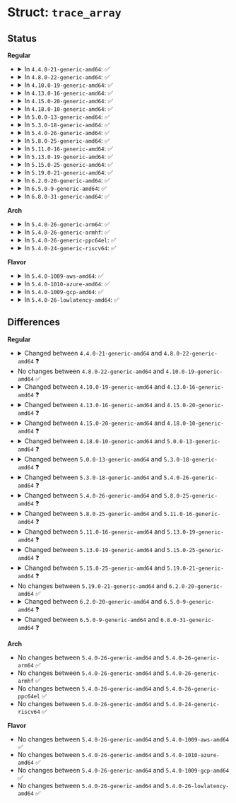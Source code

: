 # Struct: <code>trace_array</code>

## Status
<b>Regular</b>
<ul>
<li>
<details>
<summary>In <code>4.4.0-21-generic-amd64</code>: ✅</summary>

```c
struct trace_array {
    struct list_head list;
    char * name;
    struct trace_buffer trace_buffer;
    struct trace_buffer max_buffer;
    bool allocated_snapshot;
    long unsigned int max_latency;
    struct trace_pid_list * filtered_pids;
    arch_spinlock_t max_lock;
    int buffer_disabled;
    int sys_refcount_enter;
    int sys_refcount_exit;
    struct trace_event_file *[546] enter_syscall_files;
    struct trace_event_file *[546] exit_syscall_files;
    int stop_count;
    int clock_id;
    int nr_topts;
    struct tracer * current_trace;
    unsigned int trace_flags;
    unsigned char[32] trace_flags_index;
    unsigned int flags;
    raw_spinlock_t start_lock;
    struct dentry * dir;
    struct dentry * options;
    struct dentry * percpu_dir;
    struct dentry * event_dir;
    struct trace_options * topts;
    struct list_head systems;
    struct list_head events;
    cpumask_var_t tracing_cpumask;
    int ref;
    struct ftrace_ops * ops;
    int function_enabled;
}
```
</details>
</li>
<li>
<details>
<summary>In <code>4.8.0-22-generic-amd64</code>: ✅</summary>

```c
struct trace_array {
    struct list_head list;
    char * name;
    struct trace_buffer trace_buffer;
    struct trace_buffer max_buffer;
    bool allocated_snapshot;
    long unsigned int max_latency;
    struct trace_pid_list * filtered_pids;
    arch_spinlock_t max_lock;
    int buffer_disabled;
    int sys_refcount_enter;
    int sys_refcount_exit;
    struct trace_event_file *[548] enter_syscall_files;
    struct trace_event_file *[548] exit_syscall_files;
    int stop_count;
    int clock_id;
    int nr_topts;
    struct tracer * current_trace;
    unsigned int trace_flags;
    unsigned char[32] trace_flags_index;
    unsigned int flags;
    raw_spinlock_t start_lock;
    struct dentry * dir;
    struct dentry * options;
    struct dentry * percpu_dir;
    struct dentry * event_dir;
    struct trace_options * topts;
    struct list_head systems;
    struct list_head events;
    cpumask_var_t tracing_cpumask;
    int ref;
    struct ftrace_ops * ops;
    struct trace_pid_list * function_pids;
    int function_enabled;
}
```
</details>
</li>
<li>
<details>
<summary>In <code>4.10.0-19-generic-amd64</code>: ✅</summary>

```c
struct trace_array {
    struct list_head list;
    char * name;
    struct trace_buffer trace_buffer;
    struct trace_buffer max_buffer;
    bool allocated_snapshot;
    long unsigned int max_latency;
    struct trace_pid_list * filtered_pids;
    arch_spinlock_t max_lock;
    int buffer_disabled;
    int sys_refcount_enter;
    int sys_refcount_exit;
    struct trace_event_file *[548] enter_syscall_files;
    struct trace_event_file *[548] exit_syscall_files;
    int stop_count;
    int clock_id;
    int nr_topts;
    struct tracer * current_trace;
    unsigned int trace_flags;
    unsigned char[32] trace_flags_index;
    unsigned int flags;
    raw_spinlock_t start_lock;
    struct dentry * dir;
    struct dentry * options;
    struct dentry * percpu_dir;
    struct dentry * event_dir;
    struct trace_options * topts;
    struct list_head systems;
    struct list_head events;
    cpumask_var_t tracing_cpumask;
    int ref;
    struct ftrace_ops * ops;
    struct trace_pid_list * function_pids;
    int function_enabled;
}
```
</details>
</li>
<li>
<details>
<summary>In <code>4.13.0-16-generic-amd64</code>: ✅</summary>

```c
struct trace_array {
    struct list_head list;
    char * name;
    struct trace_buffer trace_buffer;
    struct trace_buffer max_buffer;
    bool allocated_snapshot;
    long unsigned int max_latency;
    struct trace_pid_list * filtered_pids;
    arch_spinlock_t max_lock;
    int buffer_disabled;
    int sys_refcount_enter;
    int sys_refcount_exit;
    struct trace_event_file *[548] enter_syscall_files;
    struct trace_event_file *[548] exit_syscall_files;
    int stop_count;
    int clock_id;
    int nr_topts;
    struct tracer * current_trace;
    unsigned int trace_flags;
    unsigned char[32] trace_flags_index;
    unsigned int flags;
    raw_spinlock_t start_lock;
    struct dentry * dir;
    struct dentry * options;
    struct dentry * percpu_dir;
    struct dentry * event_dir;
    struct trace_options * topts;
    struct list_head systems;
    struct list_head events;
    cpumask_var_t tracing_cpumask;
    int ref;
    struct ftrace_ops * ops;
    struct trace_pid_list * function_pids;
    struct list_head func_probes;
    struct list_head mod_trace;
    struct list_head mod_notrace;
    int function_enabled;
}
```
</details>
</li>
<li>
<details>
<summary>In <code>4.15.0-20-generic-amd64</code>: ✅</summary>

```c
struct trace_array {
    struct list_head list;
    char * name;
    struct trace_buffer trace_buffer;
    struct trace_buffer max_buffer;
    bool allocated_snapshot;
    long unsigned int max_latency;
    struct trace_pid_list * filtered_pids;
    arch_spinlock_t max_lock;
    int buffer_disabled;
    int sys_refcount_enter;
    int sys_refcount_exit;
    struct trace_event_file *[548] enter_syscall_files;
    struct trace_event_file *[548] exit_syscall_files;
    int stop_count;
    int clock_id;
    int nr_topts;
    bool clear_trace;
    struct tracer * current_trace;
    unsigned int trace_flags;
    unsigned char[32] trace_flags_index;
    unsigned int flags;
    raw_spinlock_t start_lock;
    struct dentry * dir;
    struct dentry * options;
    struct dentry * percpu_dir;
    struct dentry * event_dir;
    struct trace_options * topts;
    struct list_head systems;
    struct list_head events;
    cpumask_var_t tracing_cpumask;
    int ref;
    struct ftrace_ops * ops;
    struct trace_pid_list * function_pids;
    struct list_head func_probes;
    struct list_head mod_trace;
    struct list_head mod_notrace;
    int function_enabled;
}
```
</details>
</li>
<li>
<details>
<summary>In <code>4.18.0-10-generic-amd64</code>: ✅</summary>

```c
struct trace_array {
    struct list_head list;
    char * name;
    struct trace_buffer trace_buffer;
    struct trace_buffer max_buffer;
    bool allocated_snapshot;
    long unsigned int max_latency;
    struct trace_pid_list * filtered_pids;
    arch_spinlock_t max_lock;
    int buffer_disabled;
    int sys_refcount_enter;
    int sys_refcount_exit;
    struct trace_event_file *[548] enter_syscall_files;
    struct trace_event_file *[548] exit_syscall_files;
    int stop_count;
    int clock_id;
    int nr_topts;
    bool clear_trace;
    struct tracer * current_trace;
    unsigned int trace_flags;
    unsigned char[32] trace_flags_index;
    unsigned int flags;
    raw_spinlock_t start_lock;
    struct dentry * dir;
    struct dentry * options;
    struct dentry * percpu_dir;
    struct dentry * event_dir;
    struct trace_options * topts;
    struct list_head systems;
    struct list_head events;
    struct trace_event_file * trace_marker_file;
    cpumask_var_t tracing_cpumask;
    int ref;
    struct ftrace_ops * ops;
    struct trace_pid_list * function_pids;
    struct list_head func_probes;
    struct list_head mod_trace;
    struct list_head mod_notrace;
    int function_enabled;
    int time_stamp_abs_ref;
    struct list_head hist_vars;
}
```
</details>
</li>
<li>
<details>
<summary>In <code>5.0.0-13-generic-amd64</code>: ✅</summary>

```c
struct trace_array {
    struct list_head list;
    char * name;
    struct trace_buffer trace_buffer;
    struct trace_buffer max_buffer;
    bool allocated_snapshot;
    long unsigned int max_latency;
    struct trace_pid_list * filtered_pids;
    arch_spinlock_t max_lock;
    int buffer_disabled;
    int sys_refcount_enter;
    int sys_refcount_exit;
    struct trace_event_file *[548] enter_syscall_files;
    struct trace_event_file *[548] exit_syscall_files;
    int stop_count;
    int clock_id;
    int nr_topts;
    bool clear_trace;
    int buffer_percent;
    struct tracer * current_trace;
    unsigned int trace_flags;
    unsigned char[32] trace_flags_index;
    unsigned int flags;
    raw_spinlock_t start_lock;
    struct dentry * dir;
    struct dentry * options;
    struct dentry * percpu_dir;
    struct dentry * event_dir;
    struct trace_options * topts;
    struct list_head systems;
    struct list_head events;
    struct trace_event_file * trace_marker_file;
    cpumask_var_t tracing_cpumask;
    int ref;
    struct ftrace_ops * ops;
    struct trace_pid_list * function_pids;
    struct list_head func_probes;
    struct list_head mod_trace;
    struct list_head mod_notrace;
    int function_enabled;
    int time_stamp_abs_ref;
    struct list_head hist_vars;
}
```
</details>
</li>
<li>
<details>
<summary>In <code>5.3.0-18-generic-amd64</code>: ✅</summary>

```c
struct trace_array {
    struct list_head list;
    char * name;
    struct trace_buffer trace_buffer;
    struct trace_buffer max_buffer;
    bool allocated_snapshot;
    long unsigned int max_latency;
    struct trace_pid_list * filtered_pids;
    arch_spinlock_t max_lock;
    int buffer_disabled;
    int sys_refcount_enter;
    int sys_refcount_exit;
    struct trace_event_file *[548] enter_syscall_files;
    struct trace_event_file *[548] exit_syscall_files;
    int stop_count;
    int clock_id;
    int nr_topts;
    bool clear_trace;
    int buffer_percent;
    unsigned int n_err_log_entries;
    struct tracer * current_trace;
    unsigned int trace_flags;
    unsigned char[32] trace_flags_index;
    unsigned int flags;
    raw_spinlock_t start_lock;
    struct list_head err_log;
    struct dentry * dir;
    struct dentry * options;
    struct dentry * percpu_dir;
    struct dentry * event_dir;
    struct trace_options * topts;
    struct list_head systems;
    struct list_head events;
    struct trace_event_file * trace_marker_file;
    cpumask_var_t tracing_cpumask;
    int ref;
    struct ftrace_ops * ops;
    struct trace_pid_list * function_pids;
    struct list_head func_probes;
    struct list_head mod_trace;
    struct list_head mod_notrace;
    int function_enabled;
    int time_stamp_abs_ref;
    struct list_head hist_vars;
    struct cond_snapshot * cond_snapshot;
}
```
</details>
</li>
<li>
<details>
<summary>In <code>5.4.0-26-generic-amd64</code>: ✅</summary>

```c
struct trace_array {
    struct list_head list;
    char * name;
    struct trace_buffer trace_buffer;
    struct trace_buffer max_buffer;
    bool allocated_snapshot;
    long unsigned int max_latency;
    struct trace_pid_list * filtered_pids;
    arch_spinlock_t max_lock;
    int buffer_disabled;
    int sys_refcount_enter;
    int sys_refcount_exit;
    struct trace_event_file *[436] enter_syscall_files;
    struct trace_event_file *[436] exit_syscall_files;
    int stop_count;
    int clock_id;
    int nr_topts;
    bool clear_trace;
    int buffer_percent;
    unsigned int n_err_log_entries;
    struct tracer * current_trace;
    unsigned int trace_flags;
    unsigned char[32] trace_flags_index;
    unsigned int flags;
    raw_spinlock_t start_lock;
    struct list_head err_log;
    struct dentry * dir;
    struct dentry * options;
    struct dentry * percpu_dir;
    struct dentry * event_dir;
    struct trace_options * topts;
    struct list_head systems;
    struct list_head events;
    struct trace_event_file * trace_marker_file;
    cpumask_var_t tracing_cpumask;
    int ref;
    struct ftrace_ops * ops;
    struct trace_pid_list * function_pids;
    struct list_head func_probes;
    struct list_head mod_trace;
    struct list_head mod_notrace;
    int function_enabled;
    int time_stamp_abs_ref;
    struct list_head hist_vars;
    struct cond_snapshot * cond_snapshot;
}
```
</details>
</li>
<li>
<details>
<summary>In <code>5.8.0-25-generic-amd64</code>: ✅</summary>

```c
struct trace_array {
    struct list_head list;
    char * name;
    struct array_buffer array_buffer;
    struct array_buffer max_buffer;
    bool allocated_snapshot;
    long unsigned int max_latency;
    struct dentry * d_max_latency;
    struct work_struct fsnotify_work;
    struct irq_work fsnotify_irqwork;
    struct trace_pid_list * filtered_pids;
    struct trace_pid_list * filtered_no_pids;
    arch_spinlock_t max_lock;
    int buffer_disabled;
    int sys_refcount_enter;
    int sys_refcount_exit;
    struct trace_event_file *[440] enter_syscall_files;
    struct trace_event_file *[440] exit_syscall_files;
    int stop_count;
    int clock_id;
    int nr_topts;
    bool clear_trace;
    int buffer_percent;
    unsigned int n_err_log_entries;
    struct tracer * current_trace;
    unsigned int trace_flags;
    unsigned char[32] trace_flags_index;
    unsigned int flags;
    raw_spinlock_t start_lock;
    struct list_head err_log;
    struct dentry * dir;
    struct dentry * options;
    struct dentry * percpu_dir;
    struct dentry * event_dir;
    struct trace_options * topts;
    struct list_head systems;
    struct list_head events;
    struct trace_event_file * trace_marker_file;
    cpumask_var_t tracing_cpumask;
    int ref;
    int trace_ref;
    struct ftrace_ops * ops;
    struct trace_pid_list * function_pids;
    struct trace_pid_list * function_no_pids;
    struct list_head func_probes;
    struct list_head mod_trace;
    struct list_head mod_notrace;
    int function_enabled;
    int time_stamp_abs_ref;
    struct list_head hist_vars;
    struct cond_snapshot * cond_snapshot;
}
```
</details>
</li>
<li>
<details>
<summary>In <code>5.11.0-16-generic-amd64</code>: ✅</summary>

```c
struct trace_array {
    struct list_head list;
    char * name;
    struct array_buffer array_buffer;
    struct array_buffer max_buffer;
    bool allocated_snapshot;
    long unsigned int max_latency;
    struct dentry * d_max_latency;
    struct work_struct fsnotify_work;
    struct irq_work fsnotify_irqwork;
    struct trace_pid_list * filtered_pids;
    struct trace_pid_list * filtered_no_pids;
    arch_spinlock_t max_lock;
    int buffer_disabled;
    int sys_refcount_enter;
    int sys_refcount_exit;
    struct trace_event_file *[442] enter_syscall_files;
    struct trace_event_file *[442] exit_syscall_files;
    int stop_count;
    int clock_id;
    int nr_topts;
    bool clear_trace;
    int buffer_percent;
    unsigned int n_err_log_entries;
    struct tracer * current_trace;
    unsigned int trace_flags;
    unsigned char[32] trace_flags_index;
    unsigned int flags;
    raw_spinlock_t start_lock;
    struct list_head err_log;
    struct dentry * dir;
    struct dentry * options;
    struct dentry * percpu_dir;
    struct dentry * event_dir;
    struct trace_options * topts;
    struct list_head systems;
    struct list_head events;
    struct trace_event_file * trace_marker_file;
    cpumask_var_t tracing_cpumask;
    int ref;
    int trace_ref;
    struct ftrace_ops * ops;
    struct trace_pid_list * function_pids;
    struct trace_pid_list * function_no_pids;
    struct list_head func_probes;
    struct list_head mod_trace;
    struct list_head mod_notrace;
    int function_enabled;
    int time_stamp_abs_ref;
    struct list_head hist_vars;
    struct cond_snapshot * cond_snapshot;
}
```
</details>
</li>
<li>
<details>
<summary>In <code>5.13.0-19-generic-amd64</code>: ✅</summary>

```c
struct trace_array {
    struct list_head list;
    char * name;
    struct array_buffer array_buffer;
    struct array_buffer max_buffer;
    bool allocated_snapshot;
    long unsigned int max_latency;
    struct dentry * d_max_latency;
    struct work_struct fsnotify_work;
    struct irq_work fsnotify_irqwork;
    struct trace_pid_list * filtered_pids;
    struct trace_pid_list * filtered_no_pids;
    arch_spinlock_t max_lock;
    int buffer_disabled;
    int sys_refcount_enter;
    int sys_refcount_exit;
    struct trace_event_file *[447] enter_syscall_files;
    struct trace_event_file *[447] exit_syscall_files;
    int stop_count;
    int clock_id;
    int nr_topts;
    bool clear_trace;
    int buffer_percent;
    unsigned int n_err_log_entries;
    struct tracer * current_trace;
    unsigned int trace_flags;
    unsigned char[32] trace_flags_index;
    unsigned int flags;
    raw_spinlock_t start_lock;
    struct list_head err_log;
    struct dentry * dir;
    struct dentry * options;
    struct dentry * percpu_dir;
    struct dentry * event_dir;
    struct trace_options * topts;
    struct list_head systems;
    struct list_head events;
    struct trace_event_file * trace_marker_file;
    cpumask_var_t tracing_cpumask;
    int ref;
    int trace_ref;
    struct ftrace_ops * ops;
    struct trace_pid_list * function_pids;
    struct trace_pid_list * function_no_pids;
    struct list_head func_probes;
    struct list_head mod_trace;
    struct list_head mod_notrace;
    int function_enabled;
    int no_filter_buffering_ref;
    struct list_head hist_vars;
    struct cond_snapshot * cond_snapshot;
    struct trace_func_repeats * last_func_repeats;
}
```
</details>
</li>
<li>
<details>
<summary>In <code>5.15.0-25-generic-amd64</code>: ✅</summary>

```c
struct trace_array {
    struct list_head list;
    char * name;
    struct array_buffer array_buffer;
    struct array_buffer max_buffer;
    bool allocated_snapshot;
    long unsigned int max_latency;
    struct dentry * d_max_latency;
    struct work_struct fsnotify_work;
    struct irq_work fsnotify_irqwork;
    struct trace_pid_list * filtered_pids;
    struct trace_pid_list * filtered_no_pids;
    arch_spinlock_t max_lock;
    int buffer_disabled;
    int sys_refcount_enter;
    int sys_refcount_exit;
    struct trace_event_file *[449] enter_syscall_files;
    struct trace_event_file *[449] exit_syscall_files;
    int stop_count;
    int clock_id;
    int nr_topts;
    bool clear_trace;
    int buffer_percent;
    unsigned int n_err_log_entries;
    struct tracer * current_trace;
    unsigned int trace_flags;
    unsigned char[32] trace_flags_index;
    unsigned int flags;
    raw_spinlock_t start_lock;
    struct list_head err_log;
    struct dentry * dir;
    struct dentry * options;
    struct dentry * percpu_dir;
    struct dentry * event_dir;
    struct trace_options * topts;
    struct list_head systems;
    struct list_head events;
    struct trace_event_file * trace_marker_file;
    cpumask_var_t tracing_cpumask;
    int ref;
    int trace_ref;
    struct ftrace_ops * ops;
    struct trace_pid_list * function_pids;
    struct trace_pid_list * function_no_pids;
    struct list_head func_probes;
    struct list_head mod_trace;
    struct list_head mod_notrace;
    int function_enabled;
    int no_filter_buffering_ref;
    struct list_head hist_vars;
    struct cond_snapshot * cond_snapshot;
    struct trace_func_repeats * last_func_repeats;
}
```
</details>
</li>
<li>
<details>
<summary>In <code>5.19.0-21-generic-amd64</code>: ✅</summary>

```c
struct trace_array {
    struct list_head list;
    char * name;
    struct array_buffer array_buffer;
    struct array_buffer max_buffer;
    bool allocated_snapshot;
    long unsigned int max_latency;
    struct dentry * d_max_latency;
    struct work_struct fsnotify_work;
    struct irq_work fsnotify_irqwork;
    struct trace_pid_list * filtered_pids;
    struct trace_pid_list * filtered_no_pids;
    arch_spinlock_t max_lock;
    int buffer_disabled;
    int sys_refcount_enter;
    int sys_refcount_exit;
    struct trace_event_file *[451] enter_syscall_files;
    struct trace_event_file *[451] exit_syscall_files;
    int stop_count;
    int clock_id;
    int nr_topts;
    bool clear_trace;
    int buffer_percent;
    unsigned int n_err_log_entries;
    struct tracer * current_trace;
    unsigned int trace_flags;
    unsigned char[32] trace_flags_index;
    unsigned int flags;
    raw_spinlock_t start_lock;
    struct list_head err_log;
    struct dentry * dir;
    struct dentry * options;
    struct dentry * percpu_dir;
    struct dentry * event_dir;
    struct trace_options * topts;
    struct list_head systems;
    struct list_head events;
    struct trace_event_file * trace_marker_file;
    cpumask_var_t tracing_cpumask;
    int ref;
    int trace_ref;
    struct ftrace_ops * ops;
    struct trace_pid_list * function_pids;
    struct trace_pid_list * function_no_pids;
    struct list_head func_probes;
    struct list_head mod_trace;
    struct list_head mod_notrace;
    int function_enabled;
    int no_filter_buffering_ref;
    struct list_head hist_vars;
    struct cond_snapshot * cond_snapshot;
    struct trace_func_repeats * last_func_repeats;
}
```
</details>
</li>
<li>
<details>
<summary>In <code>6.2.0-20-generic-amd64</code>: ✅</summary>

```c
struct trace_array {
    struct list_head list;
    char * name;
    struct array_buffer array_buffer;
    struct array_buffer max_buffer;
    bool allocated_snapshot;
    long unsigned int max_latency;
    struct dentry * d_max_latency;
    struct work_struct fsnotify_work;
    struct irq_work fsnotify_irqwork;
    struct trace_pid_list * filtered_pids;
    struct trace_pid_list * filtered_no_pids;
    arch_spinlock_t max_lock;
    int buffer_disabled;
    int sys_refcount_enter;
    int sys_refcount_exit;
    struct trace_event_file *[451] enter_syscall_files;
    struct trace_event_file *[451] exit_syscall_files;
    int stop_count;
    int clock_id;
    int nr_topts;
    bool clear_trace;
    int buffer_percent;
    unsigned int n_err_log_entries;
    struct tracer * current_trace;
    unsigned int trace_flags;
    unsigned char[32] trace_flags_index;
    unsigned int flags;
    raw_spinlock_t start_lock;
    struct list_head err_log;
    struct dentry * dir;
    struct dentry * options;
    struct dentry * percpu_dir;
    struct dentry * event_dir;
    struct trace_options * topts;
    struct list_head systems;
    struct list_head events;
    struct trace_event_file * trace_marker_file;
    cpumask_var_t tracing_cpumask;
    int ref;
    int trace_ref;
    struct ftrace_ops * ops;
    struct trace_pid_list * function_pids;
    struct trace_pid_list * function_no_pids;
    struct list_head func_probes;
    struct list_head mod_trace;
    struct list_head mod_notrace;
    int function_enabled;
    int no_filter_buffering_ref;
    struct list_head hist_vars;
    struct cond_snapshot * cond_snapshot;
    struct trace_func_repeats * last_func_repeats;
}
```
</details>
</li>
<li>
<details>
<summary>In <code>6.5.0-9-generic-amd64</code>: ✅</summary>

```c
struct trace_array {
    struct list_head list;
    char * name;
    struct array_buffer array_buffer;
    struct array_buffer max_buffer;
    bool allocated_snapshot;
    long unsigned int max_latency;
    struct dentry * d_max_latency;
    struct work_struct fsnotify_work;
    struct irq_work fsnotify_irqwork;
    struct trace_pid_list * filtered_pids;
    struct trace_pid_list * filtered_no_pids;
    arch_spinlock_t max_lock;
    int buffer_disabled;
    int sys_refcount_enter;
    int sys_refcount_exit;
    struct trace_event_file *[452] enter_syscall_files;
    struct trace_event_file *[452] exit_syscall_files;
    int stop_count;
    int clock_id;
    int nr_topts;
    bool clear_trace;
    int buffer_percent;
    unsigned int n_err_log_entries;
    struct tracer * current_trace;
    unsigned int trace_flags;
    unsigned char[32] trace_flags_index;
    unsigned int flags;
    raw_spinlock_t start_lock;
    struct list_head err_log;
    struct dentry * dir;
    struct dentry * options;
    struct dentry * percpu_dir;
    struct dentry * event_dir;
    struct trace_options * topts;
    struct list_head systems;
    struct list_head events;
    struct trace_event_file * trace_marker_file;
    cpumask_var_t tracing_cpumask;
    cpumask_var_t pipe_cpumask;
    int ref;
    int trace_ref;
    struct ftrace_ops * ops;
    struct trace_pid_list * function_pids;
    struct trace_pid_list * function_no_pids;
    struct list_head func_probes;
    struct list_head mod_trace;
    struct list_head mod_notrace;
    int function_enabled;
    int no_filter_buffering_ref;
    struct list_head hist_vars;
    struct cond_snapshot * cond_snapshot;
    struct trace_func_repeats * last_func_repeats;
}
```
</details>
</li>
<li>
<details>
<summary>In <code>6.8.0-31-generic-amd64</code>: ✅</summary>

```c
struct trace_array {
    struct list_head list;
    char * name;
    struct array_buffer array_buffer;
    struct array_buffer max_buffer;
    bool allocated_snapshot;
    long unsigned int max_latency;
    struct dentry * d_max_latency;
    struct work_struct fsnotify_work;
    struct irq_work fsnotify_irqwork;
    struct trace_pid_list * filtered_pids;
    struct trace_pid_list * filtered_no_pids;
    arch_spinlock_t max_lock;
    int buffer_disabled;
    int sys_refcount_enter;
    int sys_refcount_exit;
    struct trace_event_file *[462] enter_syscall_files;
    struct trace_event_file *[462] exit_syscall_files;
    int stop_count;
    int clock_id;
    int nr_topts;
    bool clear_trace;
    int buffer_percent;
    unsigned int n_err_log_entries;
    struct tracer * current_trace;
    unsigned int trace_flags;
    unsigned char[32] trace_flags_index;
    unsigned int flags;
    raw_spinlock_t start_lock;
    const char * system_names;
    struct list_head err_log;
    struct dentry * dir;
    struct dentry * options;
    struct dentry * percpu_dir;
    struct eventfs_inode * event_dir;
    struct trace_options * topts;
    struct list_head systems;
    struct list_head events;
    struct trace_event_file * trace_marker_file;
    cpumask_var_t tracing_cpumask;
    cpumask_var_t pipe_cpumask;
    int ref;
    int trace_ref;
    struct ftrace_ops * ops;
    struct trace_pid_list * function_pids;
    struct trace_pid_list * function_no_pids;
    struct list_head func_probes;
    struct list_head mod_trace;
    struct list_head mod_notrace;
    int function_enabled;
    int no_filter_buffering_ref;
    struct list_head hist_vars;
    struct cond_snapshot * cond_snapshot;
    struct trace_func_repeats * last_func_repeats;
    bool ring_buffer_expanded;
}
```
</details>
</li>
</ul>
<b>Arch</b>
<ul>
<li>
<details>
<summary>In <code>5.4.0-26-generic-arm64</code>: ✅</summary>

```c
struct trace_array {
    struct list_head list;
    char * name;
    struct trace_buffer trace_buffer;
    struct trace_buffer max_buffer;
    bool allocated_snapshot;
    long unsigned int max_latency;
    struct trace_pid_list * filtered_pids;
    arch_spinlock_t max_lock;
    int buffer_disabled;
    int sys_refcount_enter;
    int sys_refcount_exit;
    struct trace_event_file *[436] enter_syscall_files;
    struct trace_event_file *[436] exit_syscall_files;
    int stop_count;
    int clock_id;
    int nr_topts;
    bool clear_trace;
    int buffer_percent;
    unsigned int n_err_log_entries;
    struct tracer * current_trace;
    unsigned int trace_flags;
    unsigned char[32] trace_flags_index;
    unsigned int flags;
    raw_spinlock_t start_lock;
    struct list_head err_log;
    struct dentry * dir;
    struct dentry * options;
    struct dentry * percpu_dir;
    struct dentry * event_dir;
    struct trace_options * topts;
    struct list_head systems;
    struct list_head events;
    struct trace_event_file * trace_marker_file;
    cpumask_var_t tracing_cpumask;
    int ref;
    struct ftrace_ops * ops;
    struct trace_pid_list * function_pids;
    struct list_head func_probes;
    struct list_head mod_trace;
    struct list_head mod_notrace;
    int function_enabled;
    int time_stamp_abs_ref;
    struct list_head hist_vars;
    struct cond_snapshot * cond_snapshot;
}
```
</details>
</li>
<li>
<details>
<summary>In <code>5.4.0-26-generic-armhf</code>: ✅</summary>

```c
struct trace_array {
    struct list_head list;
    char * name;
    struct trace_buffer trace_buffer;
    struct trace_buffer max_buffer;
    bool allocated_snapshot;
    long unsigned int max_latency;
    struct trace_pid_list * filtered_pids;
    arch_spinlock_t max_lock;
    int buffer_disabled;
    int sys_refcount_enter;
    int sys_refcount_exit;
    struct trace_event_file *[436] enter_syscall_files;
    struct trace_event_file *[436] exit_syscall_files;
    int stop_count;
    int clock_id;
    int nr_topts;
    bool clear_trace;
    int buffer_percent;
    unsigned int n_err_log_entries;
    struct tracer * current_trace;
    unsigned int trace_flags;
    unsigned char[32] trace_flags_index;
    unsigned int flags;
    raw_spinlock_t start_lock;
    struct list_head err_log;
    struct dentry * dir;
    struct dentry * options;
    struct dentry * percpu_dir;
    struct dentry * event_dir;
    struct trace_options * topts;
    struct list_head systems;
    struct list_head events;
    struct trace_event_file * trace_marker_file;
    cpumask_var_t tracing_cpumask;
    int ref;
    struct ftrace_ops * ops;
    struct trace_pid_list * function_pids;
    struct list_head func_probes;
    struct list_head mod_trace;
    struct list_head mod_notrace;
    int function_enabled;
    int time_stamp_abs_ref;
    struct list_head hist_vars;
    struct cond_snapshot * cond_snapshot;
}
```
</details>
</li>
<li>
<details>
<summary>In <code>5.4.0-26-generic-ppc64el</code>: ✅</summary>

```c
struct trace_array {
    struct list_head list;
    char * name;
    struct trace_buffer trace_buffer;
    struct trace_buffer max_buffer;
    bool allocated_snapshot;
    long unsigned int max_latency;
    struct trace_pid_list * filtered_pids;
    arch_spinlock_t max_lock;
    int buffer_disabled;
    int sys_refcount_enter;
    int sys_refcount_exit;
    struct trace_event_file *[436] enter_syscall_files;
    struct trace_event_file *[436] exit_syscall_files;
    int stop_count;
    int clock_id;
    int nr_topts;
    bool clear_trace;
    int buffer_percent;
    unsigned int n_err_log_entries;
    struct tracer * current_trace;
    unsigned int trace_flags;
    unsigned char[32] trace_flags_index;
    unsigned int flags;
    raw_spinlock_t start_lock;
    struct list_head err_log;
    struct dentry * dir;
    struct dentry * options;
    struct dentry * percpu_dir;
    struct dentry * event_dir;
    struct trace_options * topts;
    struct list_head systems;
    struct list_head events;
    struct trace_event_file * trace_marker_file;
    cpumask_var_t tracing_cpumask;
    int ref;
    struct ftrace_ops * ops;
    struct trace_pid_list * function_pids;
    struct list_head func_probes;
    struct list_head mod_trace;
    struct list_head mod_notrace;
    int function_enabled;
    int time_stamp_abs_ref;
    struct list_head hist_vars;
    struct cond_snapshot * cond_snapshot;
}
```
</details>
</li>
<li>
<details>
<summary>In <code>5.4.0-24-generic-riscv64</code>: ✅</summary>

```c
struct trace_array {
    struct list_head list;
    char * name;
    struct trace_buffer trace_buffer;
    struct trace_buffer max_buffer;
    bool allocated_snapshot;
    long unsigned int max_latency;
    struct trace_pid_list * filtered_pids;
    arch_spinlock_t max_lock;
    int buffer_disabled;
    int sys_refcount_enter;
    int sys_refcount_exit;
    struct trace_event_file *[436] enter_syscall_files;
    struct trace_event_file *[436] exit_syscall_files;
    int stop_count;
    int clock_id;
    int nr_topts;
    bool clear_trace;
    int buffer_percent;
    unsigned int n_err_log_entries;
    struct tracer * current_trace;
    unsigned int trace_flags;
    unsigned char[32] trace_flags_index;
    unsigned int flags;
    raw_spinlock_t start_lock;
    struct list_head err_log;
    struct dentry * dir;
    struct dentry * options;
    struct dentry * percpu_dir;
    struct dentry * event_dir;
    struct trace_options * topts;
    struct list_head systems;
    struct list_head events;
    struct trace_event_file * trace_marker_file;
    cpumask_var_t tracing_cpumask;
    int ref;
    struct ftrace_ops * ops;
    struct trace_pid_list * function_pids;
    struct list_head func_probes;
    struct list_head mod_trace;
    struct list_head mod_notrace;
    int function_enabled;
    int time_stamp_abs_ref;
    struct list_head hist_vars;
    struct cond_snapshot * cond_snapshot;
}
```
</details>
</li>
</ul>
<b>Flavor</b>
<ul>
<li>
<details>
<summary>In <code>5.4.0-1009-aws-amd64</code>: ✅</summary>

```c
struct trace_array {
    struct list_head list;
    char * name;
    struct trace_buffer trace_buffer;
    struct trace_buffer max_buffer;
    bool allocated_snapshot;
    long unsigned int max_latency;
    struct trace_pid_list * filtered_pids;
    arch_spinlock_t max_lock;
    int buffer_disabled;
    int sys_refcount_enter;
    int sys_refcount_exit;
    struct trace_event_file *[436] enter_syscall_files;
    struct trace_event_file *[436] exit_syscall_files;
    int stop_count;
    int clock_id;
    int nr_topts;
    bool clear_trace;
    int buffer_percent;
    unsigned int n_err_log_entries;
    struct tracer * current_trace;
    unsigned int trace_flags;
    unsigned char[32] trace_flags_index;
    unsigned int flags;
    raw_spinlock_t start_lock;
    struct list_head err_log;
    struct dentry * dir;
    struct dentry * options;
    struct dentry * percpu_dir;
    struct dentry * event_dir;
    struct trace_options * topts;
    struct list_head systems;
    struct list_head events;
    struct trace_event_file * trace_marker_file;
    cpumask_var_t tracing_cpumask;
    int ref;
    struct ftrace_ops * ops;
    struct trace_pid_list * function_pids;
    struct list_head func_probes;
    struct list_head mod_trace;
    struct list_head mod_notrace;
    int function_enabled;
    int time_stamp_abs_ref;
    struct list_head hist_vars;
    struct cond_snapshot * cond_snapshot;
}
```
</details>
</li>
<li>
<details>
<summary>In <code>5.4.0-1010-azure-amd64</code>: ✅</summary>

```c
struct trace_array {
    struct list_head list;
    char * name;
    struct trace_buffer trace_buffer;
    struct trace_buffer max_buffer;
    bool allocated_snapshot;
    long unsigned int max_latency;
    struct trace_pid_list * filtered_pids;
    arch_spinlock_t max_lock;
    int buffer_disabled;
    int sys_refcount_enter;
    int sys_refcount_exit;
    struct trace_event_file *[436] enter_syscall_files;
    struct trace_event_file *[436] exit_syscall_files;
    int stop_count;
    int clock_id;
    int nr_topts;
    bool clear_trace;
    int buffer_percent;
    unsigned int n_err_log_entries;
    struct tracer * current_trace;
    unsigned int trace_flags;
    unsigned char[32] trace_flags_index;
    unsigned int flags;
    raw_spinlock_t start_lock;
    struct list_head err_log;
    struct dentry * dir;
    struct dentry * options;
    struct dentry * percpu_dir;
    struct dentry * event_dir;
    struct trace_options * topts;
    struct list_head systems;
    struct list_head events;
    struct trace_event_file * trace_marker_file;
    cpumask_var_t tracing_cpumask;
    int ref;
    struct ftrace_ops * ops;
    struct trace_pid_list * function_pids;
    struct list_head func_probes;
    struct list_head mod_trace;
    struct list_head mod_notrace;
    int function_enabled;
    int time_stamp_abs_ref;
    struct list_head hist_vars;
    struct cond_snapshot * cond_snapshot;
}
```
</details>
</li>
<li>
<details>
<summary>In <code>5.4.0-1009-gcp-amd64</code>: ✅</summary>

```c
struct trace_array {
    struct list_head list;
    char * name;
    struct trace_buffer trace_buffer;
    struct trace_buffer max_buffer;
    bool allocated_snapshot;
    long unsigned int max_latency;
    struct trace_pid_list * filtered_pids;
    arch_spinlock_t max_lock;
    int buffer_disabled;
    int sys_refcount_enter;
    int sys_refcount_exit;
    struct trace_event_file *[436] enter_syscall_files;
    struct trace_event_file *[436] exit_syscall_files;
    int stop_count;
    int clock_id;
    int nr_topts;
    bool clear_trace;
    int buffer_percent;
    unsigned int n_err_log_entries;
    struct tracer * current_trace;
    unsigned int trace_flags;
    unsigned char[32] trace_flags_index;
    unsigned int flags;
    raw_spinlock_t start_lock;
    struct list_head err_log;
    struct dentry * dir;
    struct dentry * options;
    struct dentry * percpu_dir;
    struct dentry * event_dir;
    struct trace_options * topts;
    struct list_head systems;
    struct list_head events;
    struct trace_event_file * trace_marker_file;
    cpumask_var_t tracing_cpumask;
    int ref;
    struct ftrace_ops * ops;
    struct trace_pid_list * function_pids;
    struct list_head func_probes;
    struct list_head mod_trace;
    struct list_head mod_notrace;
    int function_enabled;
    int time_stamp_abs_ref;
    struct list_head hist_vars;
    struct cond_snapshot * cond_snapshot;
}
```
</details>
</li>
<li>
<details>
<summary>In <code>5.4.0-26-lowlatency-amd64</code>: ✅</summary>

```c
struct trace_array {
    struct list_head list;
    char * name;
    struct trace_buffer trace_buffer;
    struct trace_buffer max_buffer;
    bool allocated_snapshot;
    long unsigned int max_latency;
    struct trace_pid_list * filtered_pids;
    arch_spinlock_t max_lock;
    int buffer_disabled;
    int sys_refcount_enter;
    int sys_refcount_exit;
    struct trace_event_file *[436] enter_syscall_files;
    struct trace_event_file *[436] exit_syscall_files;
    int stop_count;
    int clock_id;
    int nr_topts;
    bool clear_trace;
    int buffer_percent;
    unsigned int n_err_log_entries;
    struct tracer * current_trace;
    unsigned int trace_flags;
    unsigned char[32] trace_flags_index;
    unsigned int flags;
    raw_spinlock_t start_lock;
    struct list_head err_log;
    struct dentry * dir;
    struct dentry * options;
    struct dentry * percpu_dir;
    struct dentry * event_dir;
    struct trace_options * topts;
    struct list_head systems;
    struct list_head events;
    struct trace_event_file * trace_marker_file;
    cpumask_var_t tracing_cpumask;
    int ref;
    struct ftrace_ops * ops;
    struct trace_pid_list * function_pids;
    struct list_head func_probes;
    struct list_head mod_trace;
    struct list_head mod_notrace;
    int function_enabled;
    int time_stamp_abs_ref;
    struct list_head hist_vars;
    struct cond_snapshot * cond_snapshot;
}
```
</details>
</li>
</ul>

## Differences
<b>Regular</b>
<ul>
<li>
<details>
<summary>Changed between <code>4.4.0-21-generic-amd64</code> and <code>4.8.0-22-generic-amd64</code> ❓</summary>
<ul>
<li>
<b>Field added. </b>
<code>struct trace_pid_list * function_pids</code>
</li>
<li>
<b>Field type changed. </b>
<code>struct trace_event_file *[546] enter_syscall_files</code> ➡️ <code>struct trace_event_file *[548] enter_syscall_files</code>
</li>
<li>
<b>Field type changed. </b>
<code>struct trace_event_file *[546] exit_syscall_files</code> ➡️ <code>struct trace_event_file *[548] exit_syscall_files</code>
</li>
</ul>
</details>
</li>
<li>
No changes between <code>4.8.0-22-generic-amd64</code> and <code>4.10.0-19-generic-amd64</code> ✅
</li>
<li>
<details>
<summary>Changed between <code>4.10.0-19-generic-amd64</code> and <code>4.13.0-16-generic-amd64</code> ❓</summary>
<ul>
<li>
<b>Field added. </b>
<code>struct list_head func_probes</code>
</li>
<li>
<b>Field added. </b>
<code>struct list_head mod_trace</code>
</li>
<li>
<b>Field added. </b>
<code>struct list_head mod_notrace</code>
</li>
</ul>
</details>
</li>
<li>
<details>
<summary>Changed between <code>4.13.0-16-generic-amd64</code> and <code>4.15.0-20-generic-amd64</code> ❓</summary>
<ul>
<li>
<b>Field added. </b>
<code>bool clear_trace</code>
</li>
</ul>
</details>
</li>
<li>
<details>
<summary>Changed between <code>4.15.0-20-generic-amd64</code> and <code>4.18.0-10-generic-amd64</code> ❓</summary>
<ul>
<li>
<b>Field added. </b>
<code>struct trace_event_file * trace_marker_file</code>
</li>
<li>
<b>Field added. </b>
<code>int time_stamp_abs_ref</code>
</li>
<li>
<b>Field added. </b>
<code>struct list_head hist_vars</code>
</li>
</ul>
</details>
</li>
<li>
<details>
<summary>Changed between <code>4.18.0-10-generic-amd64</code> and <code>5.0.0-13-generic-amd64</code> ❓</summary>
<ul>
<li>
<b>Field added. </b>
<code>int buffer_percent</code>
</li>
</ul>
</details>
</li>
<li>
<details>
<summary>Changed between <code>5.0.0-13-generic-amd64</code> and <code>5.3.0-18-generic-amd64</code> ❓</summary>
<ul>
<li>
<b>Field added. </b>
<code>unsigned int n_err_log_entries</code>
</li>
<li>
<b>Field added. </b>
<code>struct list_head err_log</code>
</li>
<li>
<b>Field added. </b>
<code>struct cond_snapshot * cond_snapshot</code>
</li>
</ul>
</details>
</li>
<li>
<details>
<summary>Changed between <code>5.3.0-18-generic-amd64</code> and <code>5.4.0-26-generic-amd64</code> ❓</summary>
<ul>
<li>
<b>Field type changed. </b>
<code>struct trace_event_file *[548] enter_syscall_files</code> ➡️ <code>struct trace_event_file *[436] enter_syscall_files</code>
</li>
<li>
<b>Field type changed. </b>
<code>struct trace_event_file *[548] exit_syscall_files</code> ➡️ <code>struct trace_event_file *[436] exit_syscall_files</code>
</li>
</ul>
</details>
</li>
<li>
<details>
<summary>Changed between <code>5.4.0-26-generic-amd64</code> and <code>5.8.0-25-generic-amd64</code> ❓</summary>
<ul>
<li>
<b>Field added. </b>
<code>struct array_buffer array_buffer</code>
</li>
<li>
<b>Field added. </b>
<code>struct dentry * d_max_latency</code>
</li>
<li>
<b>Field added. </b>
<code>struct work_struct fsnotify_work</code>
</li>
<li>
<b>Field added. </b>
<code>struct irq_work fsnotify_irqwork</code>
</li>
<li>
<b>Field added. </b>
<code>struct trace_pid_list * filtered_no_pids</code>
</li>
<li>
<b>Field added. </b>
<code>int trace_ref</code>
</li>
<li>
<b>Field added. </b>
<code>struct trace_pid_list * function_no_pids</code>
</li>
<li>
<b>Field removed. </b>
<code>struct trace_buffer trace_buffer</code>
</li>
<li>
<b>Field type changed. </b>
<code>struct trace_buffer max_buffer</code> ➡️ <code>struct array_buffer max_buffer</code>
</li>
<li>
<b>Field type changed. </b>
<code>struct trace_event_file *[436] enter_syscall_files</code> ➡️ <code>struct trace_event_file *[440] enter_syscall_files</code>
</li>
<li>
<b>Field type changed. </b>
<code>struct trace_event_file *[436] exit_syscall_files</code> ➡️ <code>struct trace_event_file *[440] exit_syscall_files</code>
</li>
</ul>
</details>
</li>
<li>
<details>
<summary>Changed between <code>5.8.0-25-generic-amd64</code> and <code>5.11.0-16-generic-amd64</code> ❓</summary>
<ul>
<li>
<b>Field type changed. </b>
<code>struct trace_event_file *[440] enter_syscall_files</code> ➡️ <code>struct trace_event_file *[442] enter_syscall_files</code>
</li>
<li>
<b>Field type changed. </b>
<code>struct trace_event_file *[440] exit_syscall_files</code> ➡️ <code>struct trace_event_file *[442] exit_syscall_files</code>
</li>
</ul>
</details>
</li>
<li>
<details>
<summary>Changed between <code>5.11.0-16-generic-amd64</code> and <code>5.13.0-19-generic-amd64</code> ❓</summary>
<ul>
<li>
<b>Field added. </b>
<code>int no_filter_buffering_ref</code>
</li>
<li>
<b>Field added. </b>
<code>struct trace_func_repeats * last_func_repeats</code>
</li>
<li>
<b>Field removed. </b>
<code>int time_stamp_abs_ref</code>
</li>
<li>
<b>Field type changed. </b>
<code>struct trace_event_file *[442] enter_syscall_files</code> ➡️ <code>struct trace_event_file *[447] enter_syscall_files</code>
</li>
<li>
<b>Field type changed. </b>
<code>struct trace_event_file *[442] exit_syscall_files</code> ➡️ <code>struct trace_event_file *[447] exit_syscall_files</code>
</li>
</ul>
</details>
</li>
<li>
<details>
<summary>Changed between <code>5.13.0-19-generic-amd64</code> and <code>5.15.0-25-generic-amd64</code> ❓</summary>
<ul>
<li>
<b>Field type changed. </b>
<code>struct trace_event_file *[447] enter_syscall_files</code> ➡️ <code>struct trace_event_file *[449] enter_syscall_files</code>
</li>
<li>
<b>Field type changed. </b>
<code>struct trace_event_file *[447] exit_syscall_files</code> ➡️ <code>struct trace_event_file *[449] exit_syscall_files</code>
</li>
</ul>
</details>
</li>
<li>
<details>
<summary>Changed between <code>5.15.0-25-generic-amd64</code> and <code>5.19.0-21-generic-amd64</code> ❓</summary>
<ul>
<li>
<b>Field type changed. </b>
<code>struct trace_event_file *[449] enter_syscall_files</code> ➡️ <code>struct trace_event_file *[451] enter_syscall_files</code>
</li>
<li>
<b>Field type changed. </b>
<code>struct trace_event_file *[449] exit_syscall_files</code> ➡️ <code>struct trace_event_file *[451] exit_syscall_files</code>
</li>
</ul>
</details>
</li>
<li>
No changes between <code>5.19.0-21-generic-amd64</code> and <code>6.2.0-20-generic-amd64</code> ✅
</li>
<li>
<details>
<summary>Changed between <code>6.2.0-20-generic-amd64</code> and <code>6.5.0-9-generic-amd64</code> ❓</summary>
<ul>
<li>
<b>Field added. </b>
<code>cpumask_var_t pipe_cpumask</code>
</li>
<li>
<b>Field type changed. </b>
<code>struct trace_event_file *[451] enter_syscall_files</code> ➡️ <code>struct trace_event_file *[452] enter_syscall_files</code>
</li>
<li>
<b>Field type changed. </b>
<code>struct trace_event_file *[451] exit_syscall_files</code> ➡️ <code>struct trace_event_file *[452] exit_syscall_files</code>
</li>
</ul>
</details>
</li>
<li>
<details>
<summary>Changed between <code>6.5.0-9-generic-amd64</code> and <code>6.8.0-31-generic-amd64</code> ❓</summary>
<ul>
<li>
<b>Field added. </b>
<code>const char * system_names</code>
</li>
<li>
<b>Field added. </b>
<code>bool ring_buffer_expanded</code>
</li>
<li>
<b>Field type changed. </b>
<code>struct trace_event_file *[452] enter_syscall_files</code> ➡️ <code>struct trace_event_file *[462] enter_syscall_files</code>
</li>
<li>
<b>Field type changed. </b>
<code>struct trace_event_file *[452] exit_syscall_files</code> ➡️ <code>struct trace_event_file *[462] exit_syscall_files</code>
</li>
<li>
<b>Field type changed. </b>
<code>struct dentry * event_dir</code> ➡️ <code>struct eventfs_inode * event_dir</code>
</li>
</ul>
</details>
</li>
</ul>
<b>Arch</b>
<ul>
<li>
No changes between <code>5.4.0-26-generic-amd64</code> and <code>5.4.0-26-generic-arm64</code> ✅
</li>
<li>
No changes between <code>5.4.0-26-generic-amd64</code> and <code>5.4.0-26-generic-armhf</code> ✅
</li>
<li>
No changes between <code>5.4.0-26-generic-amd64</code> and <code>5.4.0-26-generic-ppc64el</code> ✅
</li>
<li>
No changes between <code>5.4.0-26-generic-amd64</code> and <code>5.4.0-24-generic-riscv64</code> ✅
</li>
</ul>
<b>Flavor</b>
<ul>
<li>
No changes between <code>5.4.0-26-generic-amd64</code> and <code>5.4.0-1009-aws-amd64</code> ✅
</li>
<li>
No changes between <code>5.4.0-26-generic-amd64</code> and <code>5.4.0-1010-azure-amd64</code> ✅
</li>
<li>
No changes between <code>5.4.0-26-generic-amd64</code> and <code>5.4.0-1009-gcp-amd64</code> ✅
</li>
<li>
No changes between <code>5.4.0-26-generic-amd64</code> and <code>5.4.0-26-lowlatency-amd64</code> ✅
</li>
</ul>

